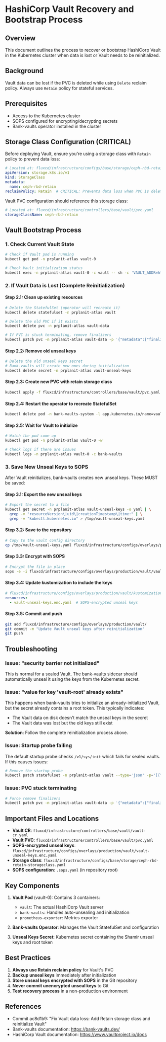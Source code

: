 # HashiCorp Vault Recovery and Bootstrap Process

## Overview
This document outlines the process to recover or bootstrap HashiCorp Vault in the Kubernetes cluster when data is lost or Vault needs to be reinitialized.

## Background
Vault data can be lost if the PVC is deleted while using `Delete` reclaim policy. Always use `Retain` policy for stateful services.

## Prerequisites
- Access to the Kubernetes cluster
- SOPS configured for encrypting/decrypting secrets
- Bank-vaults operator installed in the cluster

## Storage Class Configuration (CRITICAL)
Before deploying Vault, ensure you're using a storage class with `Retain` policy to prevent data loss:

```yaml
# Located at: fluxcd/infrastructure/configs/base/storage/ceph-rbd-retain-storageclass.yaml
apiVersion: storage.k8s.io/v1
kind: StorageClass
metadata:
  name: ceph-rbd-retain
reclaimPolicy: Retain  # CRITICAL: Prevents data loss when PVC is deleted
```

Vault PVC configuration should reference this storage class:
```yaml
# Located at: fluxcd/infrastructure/controllers/base/vault/pvc.yaml
storageClassName: ceph-rbd-retain
```

## Vault Bootstrap Process

### 1. Check Current Vault State
```bash
# Check if Vault pod is running
kubectl get pod -n prplanit-atlas vault-0

# Check Vault initialization status
kubectl exec -n prplanit-atlas vault-0 -c vault -- sh -c 'VAULT_ADDR=http://127.0.0.1:8200 vault status'
```

### 2. If Vault Data is Lost (Complete Reinitialization)

#### Step 2.1: Clean up existing resources
```bash
# Delete the StatefulSet (operator will recreate it)
kubectl delete statefulset -n prplanit-atlas vault

# Delete the old PVC if it exists
kubectl delete pvc -n prplanit-atlas vault-data

# If PVC is stuck terminating, remove finalizers
kubectl patch pvc -n prplanit-atlas vault-data -p '{"metadata":{"finalizers":null}}'
```

#### Step 2.2: Remove old unseal keys
```bash
# Delete the old unseal keys secret
# Bank-vaults will create new ones during initialization
kubectl delete secret -n prplanit-atlas vault-unseal-keys
```

#### Step 2.3: Create new PVC with retain storage class
```bash
kubectl apply -f fluxcd/infrastructure/controllers/base/vault/pvc.yaml
```

#### Step 2.4: Restart the operator to recreate StatefulSet
```bash
kubectl delete pod -n bank-vaults-system -l app.kubernetes.io/name=vault-operator
```

#### Step 2.5: Wait for Vault to initialize
```bash
# Watch the pod come up
kubectl get pod -n prplanit-atlas vault-0 -w

# Check logs if there are issues
kubectl logs -n prplanit-atlas vault-0 -c bank-vaults
```

### 3. Save New Unseal Keys to SOPS

After Vault reinitializes, bank-vaults creates new unseal keys. These MUST be saved:

#### Step 3.1: Export the new unseal keys
```bash
# Export the secret to a file
kubectl get secret -n prplanit-atlas vault-unseal-keys -o yaml | \
  grep -v "resourceVersion\|uid\|creationTimestamp\|time:" | \
  grep -v "kubectl.kubernetes.io" > /tmp/vault-unseal-keys.yaml
```

#### Step 3.2: Save to the repository
```bash
# Copy to the vault config directory
cp /tmp/vault-unseal-keys.yaml fluxcd/infrastructure/configs/overlays/production/vault/vault-unseal-keys.enc.yaml
```

#### Step 3.3: Encrypt with SOPS
```bash
# Encrypt the file in place
sops -e -i fluxcd/infrastructure/configs/overlays/production/vault/vault-unseal-keys.enc.yaml
```

#### Step 3.4: Update kustomization to include the keys
```yaml
# fluxcd/infrastructure/configs/overlays/production/vault/kustomization.yaml
resources:
  - vault-unseal-keys.enc.yaml  # SOPS-encrypted unseal keys
```

#### Step 3.5: Commit and push
```bash
git add fluxcd/infrastructure/configs/overlays/production/vault/
git commit -m "Update Vault unseal keys after reinitialization"
git push
```

## Troubleshooting

### Issue: "security barrier not initialized"
This is normal for a sealed Vault. The bank-vaults sidecar should automatically unseal it using the keys from the Kubernetes secret.

### Issue: "value for key 'vault-root' already exists"
This happens when bank-vaults tries to initialize an already-initialized Vault, but the secret already contains a root token. This typically indicates:
- The Vault data on disk doesn't match the unseal keys in the secret
- The Vault data was lost but the old keys still exist

**Solution**: Follow the complete reinitialization process above.

### Issue: Startup probe failing
The default startup probe checks `/v1/sys/init` which fails for sealed vaults. If this causes issues:
```bash
# Remove the startup probe
kubectl patch statefulset -n prplanit-atlas vault --type='json' -p='[{"op": "remove", "path": "/spec/template/spec/containers/0/startupProbe"}]'
```

### Issue: PVC stuck terminating
```bash
# Force remove finalizers
kubectl patch pvc -n prplanit-atlas vault-data -p '{"metadata":{"finalizers":null}}'
```

## Important Files and Locations

- **Vault CR**: `fluxcd/infrastructure/controllers/base/vault/vault-cr.yaml`
- **Vault PVC**: `fluxcd/infrastructure/controllers/base/vault/pvc.yaml`
- **SOPS-encrypted unseal keys**: `fluxcd/infrastructure/configs/overlays/production/vault/vault-unseal-keys.enc.yaml`
- **Storage class**: `fluxcd/infrastructure/configs/base/storage/ceph-rbd-retain-storageclass.yaml`
- **SOPS configuration**: `.sops.yaml` (in repository root)

## Key Components

1. **Vault Pod** (vault-0): Contains 3 containers:
   - `vault`: The actual HashiCorp Vault server
   - `bank-vaults`: Handles auto-unsealing and initialization
   - `prometheus-exporter`: Metrics exporter

2. **Bank-vaults Operator**: Manages the Vault StatefulSet and configuration

3. **Unseal Keys Secret**: Kubernetes secret containing the Shamir unseal keys and root token

## Best Practices

1. **Always use Retain reclaim policy** for Vault's PVC
2. **Backup unseal keys** immediately after initialization
3. **Store unseal keys encrypted with SOPS** in the Git repository
4. **Never commit unencrypted unseal keys** to Git
5. **Test recovery process** in a non-production environment

## References

- Commit ac8d1b9: "Fix Vault data loss: Add Retain storage class and reinitialize Vault"
- Bank-vaults documentation: https://bank-vaults.dev/
- HashiCorp Vault documentation: https://www.vaultproject.io/docs